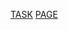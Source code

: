 [TASK](https://docs.google.com/document/d/1rfjaGmAvzhWXc7RcYXhw0MNmK0EoBjec/edit)
[PAGE](https://amithos.github.io/pokedex/)
